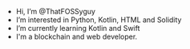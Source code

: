 - Hi, I’m @ThatFOSSyguy
- I’m interested in Python, Kotlin, HTML and Solidity
- I’m currently learning Kotlin and Swift
- I'm a blockchain and web developer.
<!---
ThatFOSSyguy/ThatFOSSyguy is a ✨ special ✨ repository because its `README.md` (this file) appears on your GitHub profile.
You can click the Preview link to take a look at your changes.
--->
